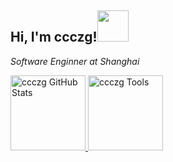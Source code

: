 <h2> Hi, I'm ccczg!<img src="https://media.giphy.com/media/mGcNjsfWAjY5AEZNw6/giphy.gif" width="50"></h2>
<p><em>Software Enginner at Shanghai</em></p>


<a href="https://www.chanrich.net">
<img height="120px" src="https://github-readme-stats.vercel.app/api?username=ccczg&hide_title=true&hide_border=true&show_icons=true&include_all_commits=true&count_private=true&line_height=21&text_color=000&icon_color=000&bg_color=0,ea6161,ffc64d,fffc4d,52fa5a&theme=graywhite" alt="ccczg GitHub Stats"/>
<img height="120px" src="https://github-readme-stats.vercel.app/api/top-langs/?username=ccczg&hide=html&hide_title=true&hide_border=true&layout=compact&langs_count=7&exclude_repo=comp426,Redventures-Movie-Quotes&text_color=000&icon_color=fff&bg_color=0,52fa5a,4dfcff,c64dff&theme=graywhite" alt="ccczg Tools"/>
</a>
